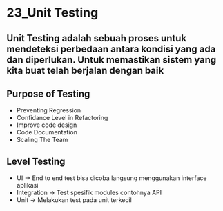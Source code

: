 # 23_Unit Testing
## Unit Testing adalah sebuah proses untuk mendeteksi perbedaan antara kondisi yang ada dan diperlukan. Untuk memastikan sistem yang kita buat telah berjalan dengan baik
## Purpose of Testing
- Preventing Regression
- Confidance Level in Refactoring
- Improve code design
- Code Documentation
- Scaling The Team
## Level Testing
- UI -> End to end test bisa dicoba langsung menggunakan interface aplikasi 
- Integration -> Test spesifik modules contohnya API
- Unit -> Melakukan test pada unit terkecil 